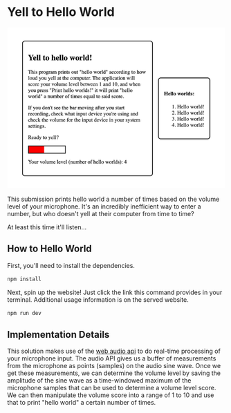 # Yell to Hello World

![Screenshot](./screencap.png)

This submission prints hello world a number of times based on
the volume level of your microphone. It's an incredibly inefficient way
to enter a number, but who doesn't yell at their computer from time to time?

At least this time it'll listen...

## How to Hello World

First, you'll need to install the dependencies.

```bash
npm install
```

Next, spin up the website! Just click the link this command provides in your terminal. Additional
usage information is on the served website.

```bash
npm run dev
```

## Implementation Details

This solution makes use of the [web audio api](https://developer.mozilla.org/en-US/docs/Web/API/Web_Audio_API)
to do real-time processing of your microphone input. The audio API gives us a buffer of measurements from the microphone
as points (samples) on the audio sine wave. Once we get these measurements, we can determine the volume level by saving
the amplitude of the sine wave as a time-windowed maximum of the microphone samples that can be used to determine
a volume level score. We can then manipulate the volume score into a range of 1 to 10 and use that to print "hello world"
a certain number of times.
